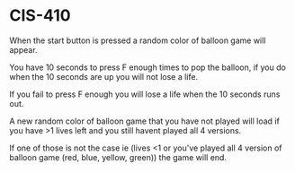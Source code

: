 # CIS-410

When the start button is pressed a random color of balloon game will appear.

You have 10 seconds to press F enough times to pop the balloon, if you do when the 10 seconds are up you will not lose a life.

If you fail to press F enough you will lose a life when the 10 seconds runs out.

A new random color of balloon game that you have not played will load if you have >1 lives left and you still havent played all 4 versions.

If one of those is not the case ie (lives <1 or you've played all 4 version of balloon game (red, blue, yellow, green)) the game will end.

